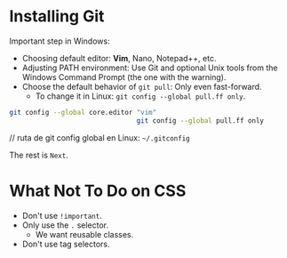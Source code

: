 # Installing Git

Important step in Windows:
- Choosing default editor: **Vim**, Nano, Notepad++, etc.
- Adjusting PATH environment: Use Git and optional Unix tools from the Windows Command Prompt (the one with the warning).   
- Choose the default behavior of `git pull`: Only even fast-forward.
  - To change it in Linux: `git config --global pull.ff only`.
```bash
git config --global core.editor "vim"
                                git config --global pull.ff only
```
// ruta de git config global en Linux: `~/.gitconfig`

The rest is `Next`.

# What Not To Do on CSS

- Don't use `!important`.
- Only use the `.` selector.
  - We want reusable classes.
- Don't use tag selectors.